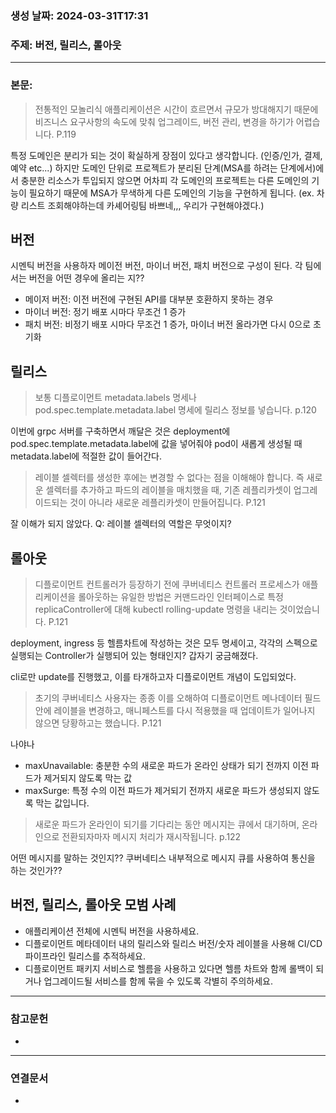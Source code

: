 ### 생성 날짜: 2024-03-31T17:31
### 주제: 버전, 릴리스, 롤아웃
---
### 본문:

> 전통적인 모놀리식 애플리케이션은 시간이 흐르면서 규모가 방대해지기 때문에 비즈니스 요구사항의 속도에 맞춰 업그레이드, 버전 관리, 변경을 하기가 어렵습니다. P.119

특정 도메인은 분리가 되는 것이 확실하게 장점이 있다고 생각합니다. (인증/인가, 결제, 예약 etc...)
하지만 도메인 단위로 프로젝트가 분리된 단계(MSA를 하려는 단계에서)에서 충분한 리소스가 투입되지 않으면 어차피 각 도메인의 프로젝트는 다른 도메인의 기능이 필요하기 때문에 MSA가 무색하게 다른 도메인의 기능을 구현하게 됩니다.
(ex. 차량 리스트 조회해야하는데 카셰어링팀 바쁘네,,, 우리가 구현해야겠다.)

## 버전
시멘틱 버전을 사용하자 메이전 버전, 마이너 버전, 패치 버전으로 구성이 된다. 각 팀에서는 버전을 어떤 경우에 올리는 지??

- 메이저 버전: 이전 버전에 구현된 API를 대부분 호환하지 못하는 경우
- 마이너 버전: 정기 배포 시마다 무조건 1 증가
- 패치 버전: 비정기 배포 시마다 무조건 1 증가, 마이너 버전 올라가면 다시 0으로 초기화

## 릴리스
> 보통 디플로이먼트 metadata.labels 명세나 pod.spec.template.metadata.label 명세에 릴리스 정보를 넣습니다. p.120

이번에 grpc 서버를 구축하면서 깨달은 것은 deployment에 pod.spec.template.metadata.label에 값을 넣어줘야 pod이 새롭게 생성될 때 metadata.label에 적절한 값이 들어간다.

> 레이블 셀렉터를 생성한 후에는 변경할 수 없다는 점을 이해해야 합니다. 즉 새로운 셀렉터를 추가하고 파드의 레이블을 매치했을 때, 기존 레플리카셋이 업그레이드되는 것이 아니라 새로운 레플리카셋이 만들어집니다. P.121

잘 이해가 되지 않았다.
Q: 레이블 셀렉터의 역할은 무엇이지? 

## 롤아웃
>디플로이먼트 컨트롤러가 등장하기 전에 쿠버네티스 컨트롤러 프로세스가 애플리케이션을 롤아웃하는 유일한 방법은 커맨드라인 인터페이스로 특정 replicaController에 대해 kubectl rolling-update 명령을 내리는 것이었습니다. P.121

deployment, ingress 등 헬름차트에 작성하는 것은 모두 명세이고, 각각의 스펙으로 실행되는 Controller가 실행되어 있는 형태인지? 갑자기 궁금해졌다.

cli로만 update를 진행했고, 이를 타개하고자 디플로이먼트 개념이 도입되었다.

> 초기의 쿠버네티스 사용자는 종종 이를 오해하여 디플로이먼트 메나데이터 필드 안에 레이블을 변경하고, 매니페스트를 다시 적용했을 때 업데이트가 일어나지 않으면 당황하고는 했습니다. P.121

나야나

- maxUnavailable: 충분한 수의 새로운 파드가 온라인 상태가 되기 전까지 이전 파드가 제거되지 않도록 막는 값
- maxSurge: 특정 수의 이전 파드가 제거되기 전까지 새로운 파드가 생성되지 않도록 막는 값입니다.

> 새로운 파드가 온라인이 되기를 기다리는 동안 메시지는 큐에서 대기하며, 온라인으로 전환되자마자 메시지 처리가 재시작됩니다. p.122

어떤 메시지를 말하는 것인지?? 쿠버네티스 내부적으로 메시지 큐를 사용하여 통신을 하는 것인가??

## 버전, 릴리스, 롤아웃 모범 사례
- 애플리케이션 전체에 시멘틱 버전을 사용하세요.
- 디플로이먼트 메타데이터 내의 릴리스와 릴리스 버전/숫자 레이블을 사용해 CI/CD 파이프라인 릴리스를 추적하세요.
- 디플로이먼트 패키지 서비스로 헬름을 사용하고 있다면 헬름 차트와 함께 롤백이 되거나 업그레이드될 서비스를 함께 묶을 수 있도록 각별히 주의하세요.

---
### 참고문헌
- 
---
### 연결문서
- 

